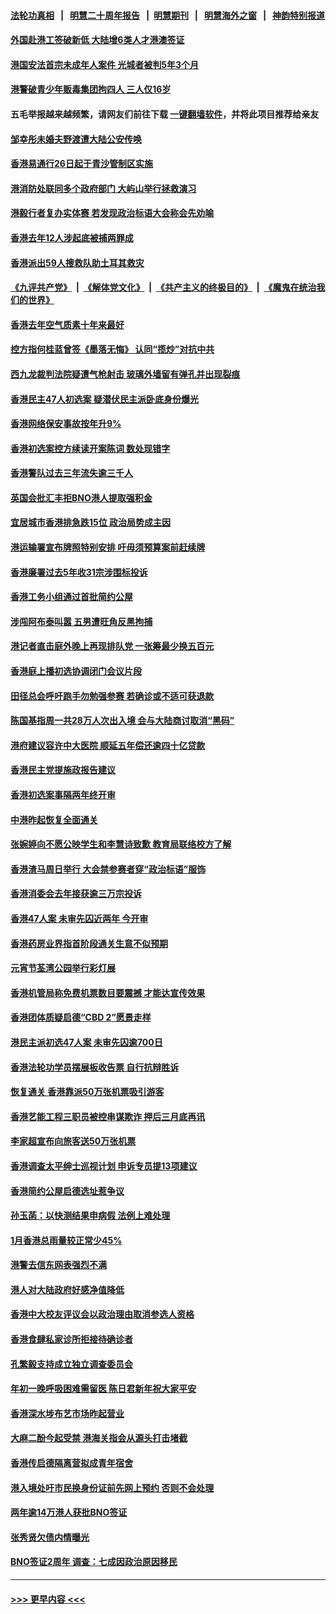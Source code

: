 #### [法轮功真相](https://github.com/gfw-breaker/truth/blob/master/README.md?t=0) &nbsp;&nbsp;|&nbsp;&nbsp; [明慧二十周年报告](https://github.com/gfw-breaker/mh-reports/blob/master/README.md?t=0) &nbsp;&nbsp;|&nbsp;&nbsp;[明慧期刊](https://github.com/gfw-breaker/mh-qikan) &nbsp;&nbsp;|&nbsp;&nbsp; [明慧海外之窗](https://github.com/gfw-breaker/mh-news/blob/master/README.md?t=0) &nbsp;&nbsp;|&nbsp;&nbsp; [神韵特别报道](https://github.com/gfw-breaker/mh-news/blob/master/shenyun.md?t=0)
#### [外国赴港工签破新低 大陆增6类人才港澳签证](../pages/nsc415/n13927134.md?t=02130043) 
#### [港国安法首宗未成年人案件 光城者被判5年3个月](../pages/nsc415/n13926853.md?t=02130043) 
#### [港警破青少年贩毒集团拘四人 三人仅16岁](../pages/nsc415/n13926694.md?t=02130043) 
#### 五毛举报越来越频繁，请网友们前往下载 [一键翻墙软件](https://github.com/gfw-breaker/ssr-accounts)，并将此项目推荐给亲友
#### [邹幸彤未婚夫野渡遭大陆公安传唤](../pages/nsc415/n13926687.md?t=02130043) 
#### [香港易通行26日起于青沙管制区实施](../pages/nsc415/n13926677.md?t=02130043) 
#### [港消防处联同多个政府部门 大屿山举行拯救演习](../pages/nsc415/n13926670.md?t=02130043) 
#### [港毅行者复办实体赛 若发现政治标语大会称会先劝喻](../pages/nsc415/n13926651.md?t=02130043) 
#### [香港去年12人涉起底被捕两罪成](../pages/nsc415/n13926644.md?t=02130043) 
#### [香港派出59人搜救队助土耳其救灾](../pages/nsc415/n13926641.md?t=02130043) 
#### [《九评共产党》](https://github.com/begood0513/9ping.md/blob/master/README.md) &nbsp;|&nbsp; [《解体党文化》](../../../../jtdwh.md/blob/master/README.md)  &nbsp;|&nbsp; [《共产主义的终极目的》](../../../../gczydzjmd.md/blob/master/README.md) &nbsp;|&nbsp; [《魔鬼在统治我们的世界》](../../../../mgztzwmdsj.md/blob/master/README.md) 
#### [香港去年空气质素十年来最好](../pages/nsc415/n13926637.md?t=02130043) 
#### [控方指何桂蓝曾签《墨落无悔》 认同“揽炒”对抗中共](../pages/nsc415/n13926634.md?t=02130043) 
#### [西九龙裁判法院疑遭气枪射击 玻璃外墙留有弹孔并出现裂痕](../pages/nsc415/n13925877.md?t=02130043) 
#### [香港民主47人初选案 疑潜伏民主派卧底身份爆光](../pages/nsc415/n13925796.md?t=02130043) 
#### [香港网络保安事故按年升9%](../pages/nsc415/n13925873.md?t=02130043) 
#### [香港初选案控方续读开案陈词 数处现错字](../pages/nsc415/n13925867.md?t=02130043) 
#### [香港警队过去三年流失逾三千人](../pages/nsc415/n13925858.md?t=02130043) 
#### [英国会批汇丰拒BNO港人提取强积金](../pages/nsc415/n13925842.md?t=02130043) 
#### [宜居城市香港排急跌15位 政治局势成主因](../pages/nsc415/n13925836.md?t=02130043) 
#### [港运输署宣布牌照特别安排 吁毋须预算案前赶续牌](../pages/nsc415/n13925837.md?t=02130043) 
#### [香港廉署过去5年收31宗涉围标投诉](../pages/nsc415/n13925834.md?t=02130043) 
#### [香港工务小组通过首批简约公屋](../pages/nsc415/n13925821.md?t=02130043) 
#### [涉闯阿布泰叫嚣 五男遭旺角反黑拘捕](../pages/nsc415/n13924988.md?t=02130043) 
#### [港记者直击庭外晚上再现排队党 一张筹最少换五百元](../pages/nsc415/n13924976.md?t=02130043) 
#### [香港庭上播初选协调闭门会议片段](../pages/nsc415/n13924972.md?t=02130043) 
#### [田径总会呼吁跑手勿勉强参赛 若确诊或不适可获退款](../pages/nsc415/n13924967.md?t=02130043) 
#### [陈国基指周一共28万人次出入境 会与大陆商讨取消“黑码”](../pages/nsc415/n13924947.md?t=02130043) 
#### [港府建议容许中大医院 顺延五年偿还逾四十亿贷款](../pages/nsc415/n13924935.md?t=02130043) 
#### [香港民主党提施政报告建议](../pages/nsc415/n13924919.md?t=02130043) 
#### [香港初选案事隔两年终开审](../pages/nsc415/n13924267.md?t=02130043) 
#### [中港昨起恢复全面通关](../pages/nsc415/n13924258.md?t=02130043) 
#### [张婉婷向不愿公映学生和李慧诗致歉 教育局联络校方了解](../pages/nsc415/n13924229.md?t=02130043) 
#### [香港渣马周日举行 大会禁参赛者穿“政治标语”服饰](../pages/nsc415/n13924220.md?t=02130043) 
#### [香港消委会去年接获逾三万宗投诉](../pages/nsc415/n13924210.md?t=02130043) 
#### [香港47人案 未审先囚近两年 今开审](../pages/nsc415/n13923766.md?t=02130043) 
#### [香港药房业界指首阶段通关生意不似预期](../pages/nsc415/n13923524.md?t=02130043) 
#### [元宵节荃湾公园举行彩灯展](../pages/nsc415/n13923469.md?t=02130043) 
#### [香港机管局称免费机票数目要震撼 才能达宣传效果](../pages/nsc415/n13923461.md?t=02130043) 
#### [香港团体质疑启德“CBD 2”愿景走样](../pages/nsc415/n13923453.md?t=02130043) 
#### [港民主派初选47人案 未审先囚逾700日](../pages/nsc415/n13923201.md?t=02130043) 
#### [香港法轮功学员摆展板收告票 自行抗辩胜诉](../pages/nsc415/n13922975.md?t=02130043) 
#### [恢复通关 香港靠派50万张机票吸引游客](../pages/nsc415/n13922449.md?t=02130043) 
#### [香港艺能工程三职员被控串谋欺诈 押后三月底再讯](../pages/nsc415/n13921349.md?t=02130043) 
#### [李家超宣布向旅客送50万张机票](../pages/nsc415/n13921347.md?t=02130043) 
#### [香港调查太平绅士巡视计划 申诉专员提13项建议](../pages/nsc415/n13921341.md?t=02130043) 
#### [香港简约公屋启德选址惹争议](../pages/nsc415/n13921334.md?t=02130043) 
#### [孙玉菡：以快测结果申病假 法例上难处理](../pages/nsc415/n13921331.md?t=02130043) 
#### [1月香港总雨量较正常少45%](../pages/nsc415/n13921327.md?t=02130043) 
#### [港警去信东网表强烈不满](../pages/nsc415/n13921324.md?t=02130043) 
#### [港人对大陆政府好感净值降低](../pages/nsc415/n13921298.md?t=02130043) 
#### [香港中大校友评议会以政治理由取消参选人资格](../pages/nsc415/n13921282.md?t=02130043) 
#### [香港食肆私家诊所拒接待确诊者](../pages/nsc415/n13920483.md?t=02130043) 
#### [孔繁毅支持成立独立调查委员会](../pages/nsc415/n13920476.md?t=02130043) 
#### [年初一晚呼吸困难需留医 陈日君新年祝大家平安](../pages/nsc415/n13920463.md?t=02130043) 
#### [香港深水埗布艺市场昨起营业](../pages/nsc415/n13920453.md?t=02130043) 
#### [大麻二酚今起受禁 港海关指会从源头打击堵截](../pages/nsc415/n13920443.md?t=02130043) 
#### [香港传启德隔离营拟成青年宿舍](../pages/nsc415/n13920437.md?t=02130043) 
#### [港入境处吁市民换身份证前先网上预约 否则不会处理](../pages/nsc415/n13920431.md?t=02130043) 
#### [两年逾14万港人获批BNO签证](../pages/nsc415/n13920428.md?t=02130043) 
#### [张秀贤欠债内情曝光](../pages/nsc415/n13920421.md?t=02130043) 
#### [BNO签证2周年 调查：七成因政治原因移民](../pages/nsc415/n13919863.md?t=02130043) 

----
#### [ >>> 更早内容 <<< ](../indexes/nsc415-earlier.md)
